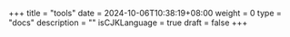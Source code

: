 +++
title = "tools"
date = 2024-10-06T10:38:19+08:00
weight = 0
type = "docs"
description = ""
isCJKLanguage = true
draft = false
+++